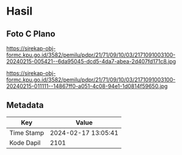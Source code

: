 # Hasil

## Foto C Plano

https://sirekap-obj-formc.kpu.go.id/3582/pemilu/pdpr/21/71/09/10/03/2171091003100-20240215-005421--6da95045-dcd5-4da7-abea-2d407fd171c8.jpg

https://sirekap-obj-formc.kpu.go.id/3582/pemilu/pdpr/21/71/09/10/03/2171091003100-20240215-011111--14867ff0-a051-4c08-94e1-1d0814f59650.jpg


## Metadata

| Key        | Value               |
| ---------- | ------------------- |
| Time Stamp | 2024-02-17 13:05:41 |
| Kode Dapil | 2101                |



